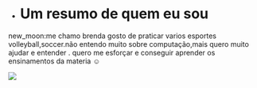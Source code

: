 - # Um resumo de quem eu sou 

new_moon:me chamo brenda 
gosto de praticar varios esportes volleyball,soccer.não entendo muito sobre computação,mais quero muito ajudar e entender .
quero me esforçar e conseguir aprender os ensinamentos da materia :relaxed:


![](https://img.shields.io/badge/Scratch-4D97FF?style=for-the-badge&logo=Scratch&logoColor=white)


